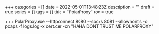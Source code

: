 +++
categories = []
date = 2022-05-01T13:48:23Z
description = ""
draft = true
series = []
tags = []
title = "PolarProxy"
toc = true

+++
PolarProxy.exe --httpconnect 8080 --socks 8081 --allownontls -o pcaps -f logs.log -x cert.cer -cn "HAHA DONT TRUST ME POLARPROXY"